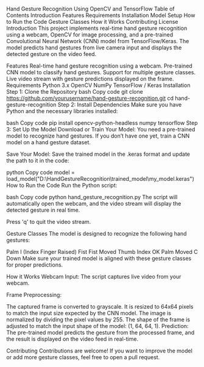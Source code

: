 Hand Gesture Recognition Using OpenCV and TensorFlow
Table of Contents
Introduction
Features
Requirements
Installation
Model Setup
How to Run the Code
Gesture Classes
How it Works
Contributing
License
Introduction
This project implements real-time hand gesture recognition using a webcam, OpenCV for image processing, and a pre-trained Convolutional Neural Network (CNN) model from TensorFlow/Keras. The model predicts hand gestures from live camera input and displays the detected gesture on the video feed.

Features
Real-time hand gesture recognition using a webcam.
Pre-trained CNN model to classify hand gestures.
Support for multiple gesture classes.
Live video stream with gesture predictions displayed on the frame.
Requirements
Python 3.x
OpenCV
NumPy
TensorFlow / Keras
Installation
Step 1: Clone the Repository
bash
Copy code
git clone https://github.com/yourusername/hand-gesture-recognition.git
cd hand-gesture-recognition
Step 2: Install Dependencies
Make sure you have Python and the necessary libraries installed:

bash
Copy code
pip install opencv-python-headless numpy tensorflow
Step 3: Set Up the Model
Download or Train Your Model: You need a pre-trained model to recognize hand gestures. If you don’t have one yet, train a CNN model on a hand gesture dataset.

Save Your Model: Save the trained model in the .keras format and update the path to it in the code:

python
Copy code
model = load_model("D:\\HandGestureRecognition\\trained_model\\my_model.keras")
How to Run the Code
Run the Python script:

bash
Copy code
python hand_gesture_recognition.py
The script will automatically open the webcam, and the video stream will display the detected gesture in real time.

Press 'q' to quit the video stream.

Gesture Classes
The model is designed to recognize the following hand gestures:

Palm
I (Index Finger Raised)
Fist
Fist Moved
Thumb
Index
OK
Palm Moved
C
Down
Make sure your trained model is aligned with these gesture classes for proper predictions.

How it Works
Webcam Input: The script captures live video from your webcam.

Frame Preprocessing:

The captured frame is converted to grayscale.
It is resized to 64x64 pixels to match the input size expected by the CNN model.
The image is normalized by dividing the pixel values by 255.
The shape of the frame is adjusted to match the input shape of the model: (1, 64, 64, 1).
Prediction: The pre-trained model predicts the gesture from the processed frame, and the result is displayed on the video feed in real-time.

Contributing
Contributions are welcome! If you want to improve the model or add more gesture classes, feel free to open a pull request.

